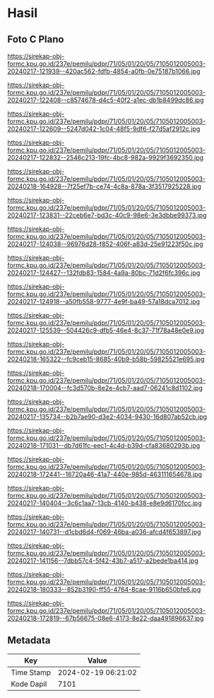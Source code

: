 # Hasil

## Foto C Plano

https://sirekap-obj-formc.kpu.go.id/237e/pemilu/pdpr/71/05/01/20/05/7105012005003-20240217-121939--420ac562-fdfb-4854-a0fb-0e75187b1066.jpg

https://sirekap-obj-formc.kpu.go.id/237e/pemilu/pdpr/71/05/01/20/05/7105012005003-20240217-122408--c8574678-d4c5-40f2-a1ec-db1b8499dc86.jpg

https://sirekap-obj-formc.kpu.go.id/237e/pemilu/pdpr/71/05/01/20/05/7105012005003-20240217-122609--5247d042-1c04-48f5-9df6-f27d5af2912c.jpg

https://sirekap-obj-formc.kpu.go.id/237e/pemilu/pdpr/71/05/01/20/05/7105012005003-20240217-122832--2546c213-19fc-4bc8-982a-9929f3692350.jpg

https://sirekap-obj-formc.kpu.go.id/237e/pemilu/pdpr/71/05/01/20/05/7105012005003-20240218-164928--7f25ef7b-ce74-4c8a-878a-3f3517925228.jpg

https://sirekap-obj-formc.kpu.go.id/237e/pemilu/pdpr/71/05/01/20/05/7105012005003-20240217-123831--22ceb6e7-bd3c-40c9-98e6-3e3dbbe99373.jpg

https://sirekap-obj-formc.kpu.go.id/237e/pemilu/pdpr/71/05/01/20/05/7105012005003-20240217-124038--96976d28-f852-406f-a83d-25e91223f50c.jpg

https://sirekap-obj-formc.kpu.go.id/237e/pemilu/pdpr/71/05/01/20/05/7105012005003-20240217-124427--132fdb83-1584-4a9a-80bc-71d2f6fc396c.jpg

https://sirekap-obj-formc.kpu.go.id/237e/pemilu/pdpr/71/05/01/20/05/7105012005003-20240217-124918--a50fb558-9777-4e9f-ba49-57a18dca7012.jpg

https://sirekap-obj-formc.kpu.go.id/237e/pemilu/pdpr/71/05/01/20/05/7105012005003-20240217-125539--504426c9-dfb5-46e4-8c37-71f78a48e0e9.jpg

https://sirekap-obj-formc.kpu.go.id/237e/pemilu/pdpr/71/05/01/20/05/7105012005003-20240218-165322--fc9ceb15-8685-40b9-b58b-59825521e695.jpg

https://sirekap-obj-formc.kpu.go.id/237e/pemilu/pdpr/71/05/01/20/05/7105012005003-20240218-170004--fc3d570b-8e2e-4cb7-aad7-06241c8d1102.jpg

https://sirekap-obj-formc.kpu.go.id/237e/pemilu/pdpr/71/05/01/20/05/7105012005003-20240217-135734--b2b7ae90-d3e2-4034-9430-16d807ab52cb.jpg

https://sirekap-obj-formc.kpu.go.id/237e/pemilu/pdpr/71/05/01/20/05/7105012005003-20240218-171031--db7d61fc-eec1-4c4d-b39d-cfa83680293b.jpg

https://sirekap-obj-formc.kpu.go.id/237e/pemilu/pdpr/71/05/01/20/05/7105012005003-20240218-172441--16720a46-41a7-440e-985d-463111654678.jpg

https://sirekap-obj-formc.kpu.go.id/237e/pemilu/pdpr/71/05/01/20/05/7105012005003-20240217-140404--3c6c1aa7-13cb-4140-b438-e8e9d6170fcc.jpg

https://sirekap-obj-formc.kpu.go.id/237e/pemilu/pdpr/71/05/01/20/05/7105012005003-20240217-140731--d1cbd6d4-f069-46ba-a036-afcd4f653897.jpg

https://sirekap-obj-formc.kpu.go.id/237e/pemilu/pdpr/71/05/01/20/05/7105012005003-20240217-141156--7dbb57c4-5f42-43b7-a517-a2bede1ba414.jpg

https://sirekap-obj-formc.kpu.go.id/237e/pemilu/pdpr/71/05/01/20/05/7105012005003-20240218-180333--852b3190-ff55-4764-8cae-9116b650bfe6.jpg

https://sirekap-obj-formc.kpu.go.id/237e/pemilu/pdpr/71/05/01/20/05/7105012005003-20240218-172819--67b56675-08e6-4173-8e22-daa491896637.jpg


## Metadata

| Key        | Value               |
| ---------- | ------------------- |
| Time Stamp | 2024-02-19 06:21:02 |
| Kode Dapil | 7101                |



